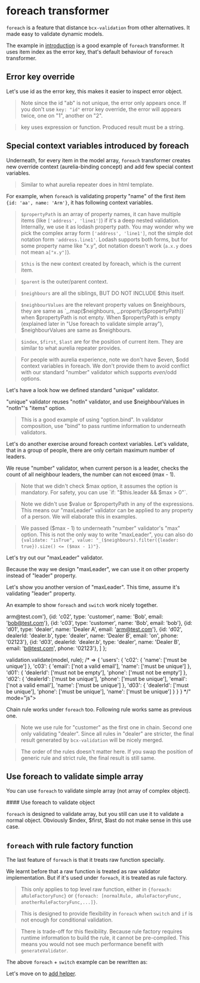 # foreach transformer

`foreach` is a feature that distance `bcx-validation` from other alternatives. It made easy to validate dynamic models.

The example in [introduction](#/reference/intro) is a good example of `foreach` transformer. It uses item index as the error key, that's default behaviour of `foreach` transformer.

## Error key override

Let's use id as the error key, this makes it easier to inspect error object.

<div><code-viewer value="var rule = {
  customers: {
    foreach: {
      name: ['mandatory', 'unique'],
      age: ['notMandatory', {validate: 'number', min: 16}],
      id: ['mandatory', 'unique']
    },
    key: 'id'
  }
};

var model = {
  customers: [
    {id: 'aa', name: 'Arm'},
    {id: 'ab', name: 'Bob'},
    {id: 'ab', name: 'Bob', age: 15},
    {id: 'ad', name: '', age: 18}
  ]
};

validation.validate(model, rule);
/* =>
{
  customers: {
    ab: {
      name: ['must be unique'],
      age: ['must be at least 16'],
      id: ['must be unique']
    },
    ad: {
      name: ['must not be empty']
    }
  }
}
*/" mode="js"></code-viewer></div>

> Note since the id "ab" is not unique, the error only appears once. If you don't use `key: "id"` error key override, the error will appears twice, one on "1", another on "2".

> key uses expression or function. Produced result must be a string.

## Special context variables introduced by foreach

Underneath, for every item in the model array, `foreach` transformer creates new override context (aurelia-binding concept) and add few special context variables.

> Similar to what aurelia repeater does in html template.

For example, when `foreach` is validating property "name" of the first item `{id: 'aa', name: 'Arm'}`, it has following context variables.

<div><code-viewer value="{
  $value: 'Arm'
  $propertyPath: ['name']
  $this: {id: 'aa', name: 'Arm'}
  $parent: {customers: [ /* all 4 */ ]}

  // introduced by foreach
  $neighbours: [{id: 'ab', name: 'Bob'}, {id: 'ab', name: 'Bob', age: 15}, {id: 'ad', name: '', age: 18}]
  $neighbourValues: ['Bob', 'Bob', '']
  $index: 0
  $first: true
  $last: false
}" mode="js"></code-viewer></div>

> `$propertyPath` is an array of property names, it can have multiple items (like `['address', 'line1']`) if it's a deep nested validation. Internally, we use it as lodash property path. You may wonder why we pick the complex array form `['address', 'line1']`, not the simple dot notation form `'address.line1'`. Lodash supports both forms, but for some property name like "x.y", dot notation doesn't work (`a.x.y` does not mean `a["x.y"]`).

> `$this` is the new context created by foreach, which is the current item.

> `$parent` is the outer/parent context.

> `$neighbours` are all the siblings, BUT DO NOT INCLUDE $this itself.

> `$neighbourValues` are the relevant property values on $neighbours, they are same as `_.map($neighbours, _.property($propertyPath))` when $propertyPath is not empty. When $propertyPath is empty (explained later in "Use foreach to validate simple array"), $neighbourValues are same as $neighbours.

> `$index`, `$first`, `$last` are for the position of current item. They are similar to what aurelia repeater provides.

> For people with aurelia experience, note we don't have $even, $odd context variables in foreach. We don't provide them to avoid conflict with our standard "number" validator which supports $even/$odd options.

Let's have a look how we defined standard "unique" validator.

<div><code-viewer value="// copied from standard-validators.js
// unique. need to access neighbours
// option items is evaluated from current scope
validation.addValidator('unique', {validate: 'notIn', 'items.bind': '$neighbourValues', message: 'must be unique'});" mode="js"></code-viewer></div>

"unique" validator reuses "notIn" validator, and use $neighbourValues in "notIn"'s "items" option.

> This is a good example of using "option.bind". In validator composition, use "bind" to pass runtime information to underneath validators.

Let's do another exercise around foreach context variables. Let's validate, that in a group of people, there are only certain maximum number of leaders.

<div><code-viewer value="validation.addValidator('maxLeader', {
  if: '$this.leader',
  validate: 'number',
  value: '_($neighbours).filter({leader: true}).size()',
  'max.bind': '$max - 1',
  message: 'Only maximum \${$max} leaders allowed'
});" mode="js"></code-viewer></div>

We reuse "number" validator, when current person is a leader, checks the count of all neighbour leaders, the number can not exceed (max - 1).

> Note that we didn't check $max option, it assumes the option is mandatory. For safety, you can use `if: "$this.leader && $max > 0"`.

> Note we didn't use $value or $propertyPath in any of the expressions. This means our "maxLeader" validator can be applied to any property of a person. We will elaborate this in examples.

> We passed ($max - 1) to underneath "number" validator's "max" option. This is not the only way to write "maxLeader", you can also do `{validate: "isTrue", value: "_($neighbours).filter({leader: true}).size() <= ($max - 1)"}`.

Let's try out our "maxLeader" validator.

<div><code-viewer value="var validate2Leaders = validation.generateValidator({
  foreach: {
    name: ['mandatory', 'unique'],
    leader: {validate: 'maxLeader', max: 2}
  }
});

validate2Leaders([
  {name: 'A', leader: true},
  {name: 'B', leader: true},
  {name: 'C', leader: true},
  {name: 'D'},
]);
/* =>
{ '0': { leader: [ 'Only maximum 2 leaders allowed' ] },
  '1': { leader: [ 'Only maximum 2 leaders allowed' ] },
  '2': { leader: [ 'Only maximum 2 leaders allowed' ] } }
*/

validate2Leaders([
  {name: 'A', leader: true},
  {name: 'B', leader: true},
  {name: 'C'},
  {name: 'D'},
]);
// => undefined" mode="js"></code-viewer></div>

Because the way we design "maxLeader", we can use it on other property instead of "leader" property.

<div><code-viewer value="var validate2LeadersOnNameProperty = validation.generateValidator({
  foreach: {
    name: ['mandatory', 'unique', {validate: 'maxLeader', max: 2}],
  }
});

validate2LeadersOnNameProperty([
  {name: 'A', leader: true},
  {name: 'B', leader: true},
  {name: 'C', leader: true},
  {name: 'D'},
]);
/* =>
{ '0': { name: [ 'Only maximum 2 leaders allowed' ] },
  '1': { name: [ 'Only maximum 2 leaders allowed' ] },
  '2': { name: [ 'Only maximum 2 leaders allowed' ] } }
*/" mode="js"></code-viewer></div>

Let's show you another version of "maxLeader". This time, assume it's validating "leader" property.

<div><code-viewer value="validation.addValidator('maxLeader', {
  if: '$value', // current item.leader value
  validate: 'number',
  value: '_($neighbourValues).compact().size()', // _.compact removes false leader
  'max.bind': '$max - 1',
  message: 'Cannot exceed maximum \${$max} leaders'
});

validate2Leaders([
  {name: 'A', leader: true},
  {name: 'B', leader: true},
  {name: 'C', leader: true},
  {name: 'D'},
]);
/* => validating on 'leader' still works
{ '0': { leader: [ 'Cannot exceed maximum 2 leaders' ] },
  '1': { leader: [ 'Cannot exceed maximum 2 leaders' ] },
  '2': { leader: [ 'Cannot exceed maximum 2 leaders' ] } }
*/

validate2LeadersOnNameProperty([
  {name: 'A', leader: true},
  {name: 'B', leader: true},
  {name: 'C', leader: true},
  {name: 'D'},
]);
/* => validating on 'name', oops, all names are truthy
{ '0': { name: [ 'Cannot exceed maximum 2 leaders' ] },
  '1': { name: [ 'Cannot exceed maximum 2 leaders' ] },
  '2': { name: [ 'Cannot exceed maximum 2 leaders' ] },
  '3': { name: [ 'Cannot exceed maximum 2 leaders' ] } }
*/" mode="js"></code-viewer></div>

An example to show `foreach` and `switch` work nicely together.

<div><code-viewer value="var rule = {
  users: {
    foreach: {
      switch: 'type',
      cases: {
        customer: {
          email: ['notMandatory', 'email'],
          phone: ['notMandatory', 'unique'],
          name: ['mandatory', 'unique']
        },
        dealer: {
          dealerId: ['mandatory', 'unique'],
          phone: ['mandatory', 'unique'],
          email: ['mandatory', 'email'],
          name: ['mandatory', 'unique']
        }
      }
    },
    key: 'id'
  }
};

var model = {
  users: [
    {id: 'c01', type: 'customer', name: 'Arm', email: 'arm@test.com'},
    {id: 'c02', type: 'customer', name: 'Bob', email: 'bob@test.com'},
    {id: 'c03', type: 'customer', name: 'Bob', email: 'bob'},
    {id: 'd01', type: 'dealer', name: 'Dealer A', email: 'arm@test.com'},
    {id: 'd02', dealerId: 'dealer.b', type: 'dealer', name: 'Dealer B', email: 'on', phone: '02123'},
    {id: 'd03', dealerId: 'dealer.b', type: 'dealer', name: 'Dealer B', email: 'b@test.com', phone: '02123'},
  ]
};

validation.validate(model, rule);
/* =>
{ 'users': {
  'c02': { 'name': ['must be unique'] },
  'c03': { 'email': ['not a valid email'],
           'name': ['must be unique'] },
  'd01': { 'dealerId': ['must not be empty'],
           'phone': ['must not be empty'] },
  'd02': { 'dealerId': ['must be unique'],
           'phone': ['must be unique'],
           'email': ['not a valid email'],
           'name': ['must be unique'] },
  'd03': { 'dealerId': ['must be unique'],
           'phone': ['must be unique'],
           'name': ['must be unique'] } } }
*/" mode="js"></code-viewer></div>

Chain rule works under `foreach` too. Following rule works same as previous one.

<div><code-viewer value="var rule = {
  users: {
    foreach: [
      // generic rule on every customer/dealer
      {
        name: ['mandatory', 'unique'],
        email: ['notMandatory', 'email'],
        phone: ['notMandatory', 'unique']
      },
      // strict rule on dealer
      {
        switch: 'type',
        cases: {
          dealer: {
            dealerId: ['mandatory', 'unique'],
            phone: ['mandatory', 'unique'],
            email: ['mandatory', 'email'],
          }
        }
      }
    ],
    key: 'id'
  }
};" mode="js"></code-viewer></div>

> Note we use rule for "customer" as the first one in chain. Second one only validating "dealer". Since all rules in "dealer" are stricter, the final result generated by `bcx-validation` will be nicely merged.

> The order of the rules doesn't matter here. If you swap the position of generic rule and strict rule, the final result is still same.

## Use foreach to validate simple array

You can use `foreach` to validate simple array (not array of complex object).

<div><code-viewer value="validation.validate(['xx', 'ab@test.com', '-xi@ a'], {foreach: 'email'});
// => { '0': [ 'not a valid email' ], '2': [ 'not a valid email' ] }" mode="js"></code-viewer></div>
#### Use foreach to validate object

`foreach` is designed to validate array, but you still can use it to validate a normal object. Obviously $index, $first, $last do not make sense in this use case.

<div><code-viewer value="validation.validate({meta: {field1: '  ', field2: 'hello'}},
                    {meta: {foreach: 'mandatory'}});
// => { meta: { field1: [ 'must not be empty' ] } }" mode="js"></code-viewer></div>

## `foreach` with rule factory function

The last feature of `foreach` is that it treats raw function specially.

We learnt before that a raw function is treated as raw validator implementation. But if it's used under `foreach`, it is treated as rule factory.

> This only applies to top level raw function, either in `{foreach: aRuleFactoryFunc}` or `{foreach: [normalRule, aRuleFactoryFunc, anotherRuleFactoryFunc,...]}`.

> This is designed to provide flexibility in `foreach` when `switch` and `if` is not enough for conditional validation.

> There is trade-off for this flexibility. Because rule factory requires runtime information to build the rule, it cannot be pre-compiled. This means you would not see much performance benefit with `generateValidator`.

The above `foreach` + `switch` example can be rewritten as:

<div><code-viewer value="var rule = {
  users: {
    foreach: (user) => {
      switch(user.type) {
        case 'customer':
          return {
            email: ['notMandatory', 'email'],
            phone: ['notMandatory', 'unique'],
            name: ['mandatory', 'unique']
          };
        case 'dealer':
          return {
            dealerId: ['mandatory', 'unique'],
            phone: ['mandatory', 'unique'],
            email: ['mandatory', 'email'],
            name: ['mandatory', 'unique']
          };
      }
    },
    key: 'id'
  }
};" mode="js"></code-viewer></div>

Let's move on to [add helper](#/reference/add-helper-for-expression).
